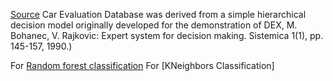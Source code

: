 [Source](https://archive.ics.uci.edu/dataset/19/car+evaluation)
Car Evaluation Database was derived from a simple hierarchical decision model originally developed for the demonstration of DEX, M. Bohanec, V. Rajkovic: Expert system for decision making. Sistemica 1(1), pp. 145-157, 1990.)


For [Random forest classification](https://github.com/Pramod-rr/car-evaluation-/blob/main/car%20evaluation.ipynb)
For [KNeighbors Classification]
